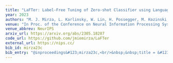 ```yaml
---
title: "LaFTer: Label-Free Tuning of Zero-shot Classifier using Language and Unlabeled Image Collections"
year: 2023
authors: "M. J. Mirza, L. Karlinsky, W. Lin, H. Possegger, M. Kozinski, R. and Feris, H. Bischof"
venue: "In Proc. of the Conference on Neural Information Processing Systems"
venue_abbrev: NeurIPS
arxiv_url: https://arxiv.org/abs/2305.18287
code_url: https://github.com/jmiemirza/LaFTer
external_url: https://nips.cc/
bib_id: mirza23c
bib_entry: "@inproceedings&#123;mirza23c,<br/>&nbsp;&nbsp;title = &#123;&#123;LaFTer: Label-Free Tuning of Zero-shot Classifier using Language and Unlabeled Image Collections&#125;&#125;,<br/>&nbsp;&nbsp;author = &#123;Mirza, M. Jehanzeb and Karlinsky, Leonid and Lin, Wei and Possegger, Horst and Kozinski, Mateusz and and Feris, Rogerio and Bischof, Horst&#125;,<br/>&nbsp;&nbsp;booktitle = &#123;Proc. of the Conference on Neural Information Processing Systems (NeurIPS)&#125;,<br/>&nbsp;&nbsp;year = &#123;2023&#125;<br/>&#125;"
---
```

